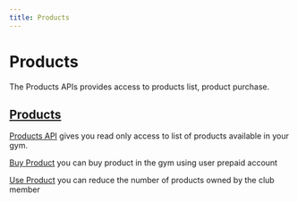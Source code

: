 ```yaml
---
title: Products
---
```


# Products

The Products APIs provides access to products list, product purchase.

## [Products][Products]

[Products API][Products] gives you read only access to list of products 
available in your gym.

[Buy Product][ByProduct] you can buy product in the gym using user prepaid account

[Use Product][UseProduct] you can reduce the number of products owned by the club member



[Products]: /api/products/products/
[ByProduct]: /api/products/buyproduct/
[UseProduct]: /api/products/useproduct/

